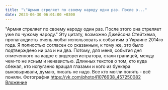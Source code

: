 ```yaml
---
title: "\"Армия стреляет по своему народу один раз. После э..."
date: 2023-06-30 06:01:00 +0300
---
```


"Армия стреляет по своему народу один раз. После этого она стреляет уже по чужому народу."
Эту цитату, возможно Джейсона Стейтхема, пропагандисты очень любят использовать к событиям в Украине 2014го года.
Я полностью согласен со сказанным, к тому же, это было подтверждено ни раз и ни два.
Потому, для меня, события дня отмеченного на кадре с видеорегистратора, стали границей, между чем-то не ясным и ненавистью.
Длинных текстов о том, кто куда сбежал, кто испуганно вращал глазами и кого из бункера выковыривали, думаю, писать не надо. Все кто могли понять - всё поняли.
Фотография
<a class="vk-attach" href="https://vk.com/photo41076938_457250082">https://vk.com/photo41076938_457250082</a>
<a class="vk-attach" href="https://vk.com/photo41076938_457250082">Вложение</a>
